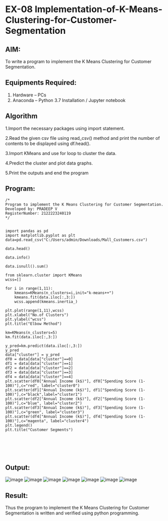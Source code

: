 # EX-08 Implementation-of-K-Means-Clustering-for-Customer-Segmentation

## AIM:
To write a program to implement the K Means Clustering for Customer Segmentation.

## Equipments Required:
1. Hardware – PCs
2. Anaconda – Python 3.7 Installation / Jupyter notebook

## Algorithm
1.Import the necessary packages using import statement.

2.Read the given csv file using read_csv() method and print the number of contents to be displayed using df.head().

3.Import KMeans and use for loop to cluster the data.

4.Predict the cluster and plot data graphs.

5.Print the outputs and end the program 
 

## Program:
```
/*
Program to implement the K Means Clustering for Customer Segmentation.
Developed by: PRADEEP V 
RegisterNumber: 2122223240119 
*/
```

```

import pandas as pd
import matplotlib.pyplot as plt
data=pd.read_csv("C:/Users/admin/Downloads/Mall_Customers.csv")

data.head()

data.info()

data.isnull().sum()

from sklearn.cluster import KMeans
wcss=[]

for i in range(1,11):
    kmeans=KMeans(n_clusters=i,init="k-means++")
    kmeans.fit(data.iloc[:,3:])
    wcss.append(kmeans.inertia_)

plt.plot(range(1,11),wcss)
plt.xlabel("No.of Clusters")
plt.ylabel("wcss")
plt.title("Elbow Method")

km=KMeans(n_clusters=5)
km.fit(data.iloc[:,3:])

y_pred=km.predict(data.iloc[:,3:])
y_pred
data["cluster"] = y_pred
df0 = data[data["cluster"]==0]
df1 = data[data["cluster"]==1]
df2 = data[data["cluster"]==2]
df3 = data[data["cluster"]==3]
df4 = data[data["cluster"]==4]
plt.scatter(df0["Annual Income (k$)"], df0["Spending Score (1-100)"],c="red", label="cluster0")
plt.scatter(df1["Annual Income (k$)"], df1["Spending Score (1-100)"],c="black",label="cluster1")
plt.scatter(df2["Annual Income (k$)"], df2["Spending Score (1-100)"],c="blue", label="cluster2")
plt.scatter(df3["Annual Income (k$)"], df3["Spending Score (1-100)"],c="green", label="cluster3")
plt.scatter(df4["Annual Income (k$)"], df4["Spending Score (1-100)"],c="magenta", label="cluster4") 
plt.legend()
plt.title("Customer Segments")






```

## Output:
![image](https://github.com/velupradeep/Implementation-of-K-Means-Clustering-for-Customer-Segmentation/assets/150329341/439e81f1-6c01-4d7f-8e5b-d035f767fef8)
![image](https://github.com/velupradeep/Implementation-of-K-Means-Clustering-for-Customer-Segmentation/assets/150329341/5757ea60-3f3a-4d77-b104-8e812469080e)
![image](https://github.com/velupradeep/Implementation-of-K-Means-Clustering-for-Customer-Segmentation/assets/150329341/0c14a581-1744-48a7-8d9d-090be96e3301)
![image](https://github.com/velupradeep/Implementation-of-K-Means-Clustering-for-Customer-Segmentation/assets/150329341/505b2f6f-bfd0-47de-b1c5-66093209cc00)
![image](https://github.com/velupradeep/Implementation-of-K-Means-Clustering-for-Customer-Segmentation/assets/150329341/7035be24-fdaf-4250-b8a4-e5332edc2820)
![image](https://github.com/velupradeep/Implementation-of-K-Means-Clustering-for-Customer-Segmentation/assets/150329341/be041ebb-4ca3-4bba-b9b9-807683e19d4c)
![image](https://github.com/velupradeep/Implementation-of-K-Means-Clustering-for-Customer-Segmentation/assets/150329341/445088f0-b905-423d-9cef-2109b87234e6)









## Result:
Thus the program to implement the K Means Clustering for Customer Segmentation is written and verified using python programming.
